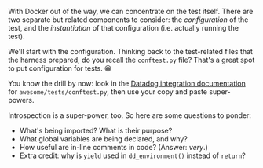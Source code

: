 With Docker out of the way, we can concentrate on the test itself. There are two separate but related components to consider: the _configuration_ of the test, and the _instantiation_ of that configuration (i.e. actually running the test).

We'll start with the configuration. Thinking back to the test-related files that the harness prepared, do you recall the `conftest.py` file? That's a great spot to put configuration for tests. 😀

You know the drill by now: look in the [Datadog integration documentation](https://docs.datadoghq.com/developers/integrations/new_check_howto/#writing-tests) for `awesome/tests/conftest.py`, then use your copy and paste super-powers.

Introspection is a super-power, too. So here are some questions to ponder:
- What's being imported? What is their purpose?
- What global variables are being declared, and why?
- How useful are in-line comments in code? (Answer: _very_.)
- Extra credit: why is `yield` used in `dd_environment()` instead of `return`?

